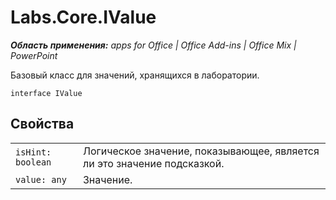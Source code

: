 
# Labs.Core.IValue

 _**Область применения:** apps for Office | Office Add-ins | Office Mix | PowerPoint_

Базовый класс для значений, хранящихся в лаборатории.

```
interface IValue
```


## Свойства


|||
|:-----|:-----|
| `isHint: boolean`|Логическое значение, показывающее, является ли это значение подсказкой.|
| `value: any`|Значение.|
